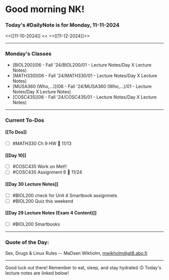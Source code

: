 # Good morning NK!
### Today's #DailyNote is for  Monday, 11-11-2024

<<[[11-10-2024]] <<
\>>[[11-12-2024]]>>

------------
### Monday's Classes
- [BIOL200](06 - Fall '24/BIOL200/01 - Lecture Notes/Day X Lecture Notes)
- [MATH330](06 - Fall '24/MATH330/01 - Lecture Notes/Day X Lecture Notes)
- [MUSA360 (Who,...)](06 - Fall '24/MUSA360 (Who,...)/01 - Lecture Notes/Day X Lecture Notes)
- [COSC435](06 - Fall '24/COSC435/01 - Lecture Notes/Day X Lecture Notes)



------------
### Current To-Dos
#### [[To Dos]]
- [ ] #MATH330 Ch 9 HW 📅 11/13 
#### [[Day 10]]
- [ ] #COSC435 Work on Met!!
- [ ] #COSC435 Assignment 6 📅 11/24
#### [[Day 30 Lecture Notes]]
- [ ] #BIOL200 check for Unit 4 Smartbook assignmets
- [ ] #BIOL200 Quiz this weekend
#### [[Day 29 Lecture Notes (Exam 4 Content)]]
- [ ] #BIOL200 Smartbooks

----------
### Quote of the Day:

 Sex, Drugs & Linux Rules
	-- MaDsen Wikholm, mwikholm@at8.abo.fi

-------
Good luck out there! Remember to eat, sleep, and stay hydrated :D
Today's lecture notes are linked below!